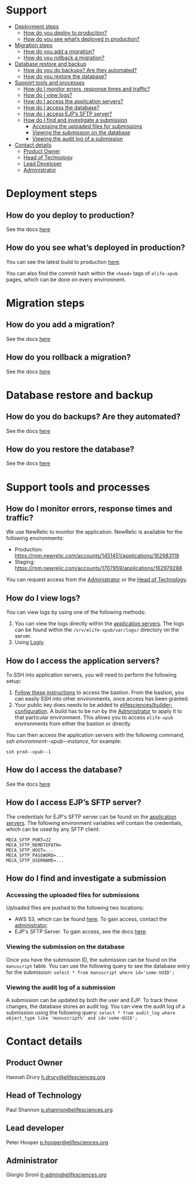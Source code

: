 # Support

   * [Deployment steps](#deployment-steps)
      * [How do you deploy to production?](#how-do-you-deploy-to-production)
      * [How do you see what’s deployed in production?](#how-do-you-see-whats-deployed-in-production)
   * [Migration steps](#migration-steps)
      * [How do you add a migration?](#how-do-you-add-a-migration)
      * [How do you rollback a migration?](#how-do-you-rollback-a-migration)
   * [Database restore and backup](#database-restore-and-backup)
      * [How do you do backups? Are they automated?](#how-do-you-do-backups-are-they-automated)
      * [How do you restore the database?](#how-do-you-restore-the-database)
   * [Support tools and processes](#support-tools-and-processes)
      * [How do I monitor errors, response times and traffic?](#how-do-i-monitor-errors-response-times-and-traffic)
      * [How do I view logs?](#how-do-i-view-logs)
      * [How do I access the application servers?](#how-do-i-access-the-application-servers)
      * [How do I access the database?](#how-do-i-access-the-database)
      * [How do I access EJP’s SFTP server?](#how-do-i-access-ejps-sftp-server)
      * [How do I find and investigate a submission](#how-do-i-find-and-investigate-a-submission)
         * [Accessing the uploaded files  for submissions](#accessing-the-uploaded-files-for-submissions)
         * [Viewing the submission on the database](#viewing-the-submission-on-the-database)
         * [Viewing the audit log of a submission](#viewing-the-audit-log-of-a-submission)
   * [Contact details](#contact-details)
       * [Product Owner](#product-owner)
       * [Head of Technology](#head-of-technology)
       * [Lead Developer](#lead-developer)
       * [Administrator](#administrator)


# Deployment steps
## How do you deploy to production?
See the docs [here](https://github.com/elifesciences/elife-xpub/blob/develop/docs/deploying/environments.md#jenkins)
## How do you see what’s deployed in production?
You can see the latest build to production [here](https://alfred.elifesciences.org/job/prod-elife-xpub/lastSuccessfulBuild/). 

You can also find the commit hash within the `<head>` tags of `elife-xpub` pages, which can be done on every environment.


# Migration steps
## How do you add a migration?
See the docs [here](https://github.com/elifesciences/elife-xpub/blob/develop/docs/developing/migrations.md)
## How do you rollback a migration?
See the docs [here](https://github.com/elifesciences/elife-xpub/blob/develop/docs/deploying/database.md#migrations)


# Database restore and backup
## How do you do backups? Are they automated?
See the docs [here](https://github.com/elifesciences/elife-xpub/blob/develop/docs/deploying/database.md#backup-and-restore)
## How do you restore the database?
See the docs [here](https://github.com/elifesciences/elife-xpub/blob/develop/docs/deploying/database.md#restoring-from-an-rds-snapshot)


# Support tools and processes
## How do I monitor errors, response times and traffic?
We use NewRelic to monitor the application. NewRelic is available for the following environments:
- Production: https://rpm.newrelic.com/accounts/1451451/applications/162983119
- Staging: https://rpm.newrelic.com/accounts/1707959/applications/162979288

You can request access from the [Administrator](#administrator) or the [Head of Technology](#head-of-technology).
## How do I view logs?
You can view logs by using one of the following methods:
1. You can view the logs directly within the [application servers](#how-do-i-access-the-application-servers). The logs can be found within the `/srv/elife-xpub/var/logs/` directory on the server.
2. Using [Logly](https://elifesciences.loggly.com/).
## How do I access the application servers?
To SSH into application servers, you will need to perform the following setup:
1. [Follow these instructions](https://github.com/elifesciences/bastion-formula) to access the bastion. From the bastion, you can easily SSH into other environments, once access has been granted.
2. Your public key does needs to be added to [elifesciences/builder-configuration](https://github.com/elifesciences/builder-configuration/blob/master/pillar/elife-public.sls#L67-L75). A build has to be run by the [Administrator](#administrator) to apply it to that particular environment. This allows you to access `elife-xpub` environments from either the bastion or directly.

You can then access the application servers with the following command, _ssh environment--xpub--instance_, for example:
```
ssh prod--xpub--1
```
## How do I access the database?
See the docs [here](https://github.com/elifesciences/elife-xpub/blob/develop/docs/deploying/database.md#access)
## How do I access EJP’s SFTP server?
The credentials for EJP's SFTP server can be found on the [application servers](#how-do-i-access-the-application-servers). The following environment variables will contain the credentials, which can be used by any SFTP client:
```
MECA_SFTP_PORT=22
MECA_SFTP_REMOTEPATH=
MECA_SFTP_HOST=...
MECA_SFTP_PASSWORD=...
MECA_SFTP_USERNAME=...
```

## How do I find and investigate a submission
### Accessing the uploaded files for submissions
Uploaded files are pushed to the following two locations:
- AWS S3, which can be found [here](https://512686554592.signin.aws.amazon.com/console). To gain access, contact the [administrator](#administrator).
- EJP's SFTP Server. To gain access, see the docs [here](#how-do-i-access-ejps-sftp-server).
### Viewing the submission on the database
Once you have the submission ID, the submission can be found on the `manuscript` table. You can use the following query to see the database entry for the submission:
`select * from manuscript where id='some-UUID';`
### Viewing the audit log of a submission
A submission can be updated by both the user and EJP. To track these changes, the database stores an audit log. You can view the audit log of a submission using the following query:
`select * from audit_log where object_type like 'manuscript%' and id='some-UUID';`

# Contact details
## Product Owner
Hannah Drury
h.drury@elifesciences.org
## Head of Technology
Paul Shannon
p.shannon@elifesciences.org
## Lead developer
Peter Hooper
p.hooper@elifesciences.org
## Administrator
Giorgio Sironi
it-admin@elifesciences.org

